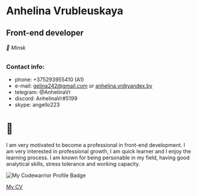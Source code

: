 # Anhelina Vrubleuskaya
## Front-end developer
###### 📍 Minsk


### Contact info:
- phone: +375293955410 (A1)
- e-mail: gelina242@gmail.com or
anhelina.vr@yandex.by
- telegram: @AnhelinaVr
- discord: AnhelinaVr#5199
- skype: angello223

# 📝
I am very motivated to become a professional in front-end development. I am very interested in professional growth, I am quick learner and I enjoy the learning process. I am known for being personable in my field, having good analytical skills, stress tolerance and working capacity.

![My Codewarrior Profile Badge](https://www.codewars.com/users/AnhelinaVr/badges/small)

[My CV](https://anhelina-vrubleuskaya-cv.netlify.app/)
